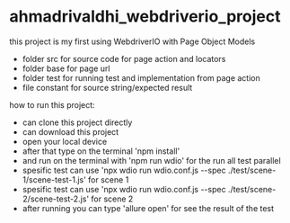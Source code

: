 # ahmadrivaldhi_webdriverio_project
this project is my first using WebdriverIO with Page Object Models 
- folder src for source code for page action and locators
- folder base for page url
- folder test for running test and implementation from page action
- file constant for source string/expected result

how to run this project:
- can clone this project directly
- can download this project
- open your local device
- after that type on the terminal 'npm install'
- and run on the terminal with 'npm run wdio' for the run all test parallel
- spesific test can use 'npx wdio run wdio.conf.js  --spec ./test/scene-1/scene-test-1.js' for scene 1
- spesific test can use 'npx wdio run wdio.conf.js  --spec ./test/scene-2/scene-test-2.js' for scene 2
- after running you can type 'allure open' for see the result of the test
